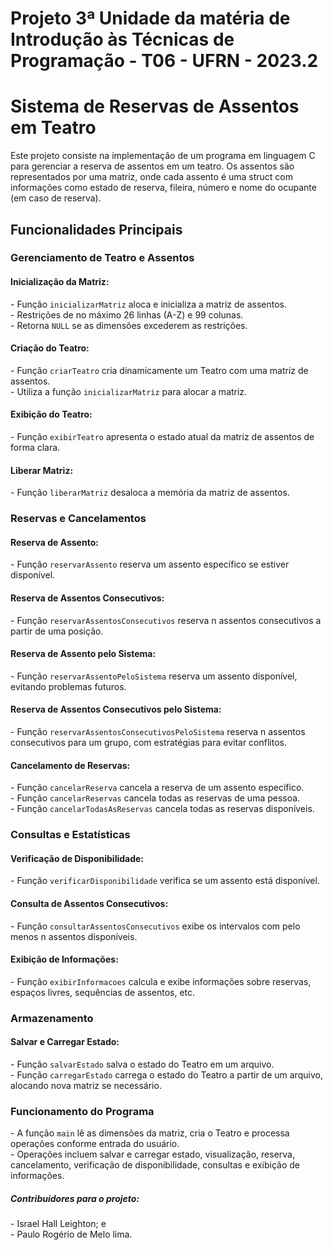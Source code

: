 # Projeto 3ª Unidade da matéria de Introdução às Técnicas de Programação - T06 - UFRN - 2023.2

<h1>Sistema de Reservas de Assentos em Teatro</h1>
<p>Este projeto consiste na implementação de um programa em linguagem C para gerenciar a reserva de assentos em um teatro. Os assentos são representados por uma matriz, onde cada assento é uma struct com informações como estado de reserva, fileira, número e nome do ocupante (em caso de reserva).</p>

<h2>Funcionalidades Principais</h2>

<h3>Gerenciamento de Teatro e Assentos</h3>

<h4>Inicialização da Matriz:</h4>
<p>
- Função <code>inicializarMatriz</code> aloca e inicializa a matriz de assentos.<br>
- Restrições de no máximo 26 linhas (A-Z) e 99 colunas.<br>
- Retorna <code>NULL</code> se as dimensões excederem as restrições.
</p>

<h4>Criação do Teatro:</h4>
<p>
- Função <code>criarTeatro</code> cria dinamicamente um Teatro com uma matriz de assentos.<br>
- Utiliza a função <code>inicializarMatriz</code> para alocar a matriz.
</p>

<h4>Exibição do Teatro:</h4>
<p>
- Função <code>exibirTeatro</code> apresenta o estado atual da matriz de assentos de forma clara.
</p>

<h4>Liberar Matriz:</h4>
<p>
- Função <code>liberarMatriz</code> desaloca a memória da matriz de assentos.
</p>
<h3>Reservas e Cancelamentos</h3>

<h4>Reserva de Assento:</h4>
<p>
- Função <code>reservarAssento</code> reserva um assento específico se estiver disponível.
</p>

<h4>Reserva de Assentos Consecutivos:</h4>
<p>
- Função <code>reservarAssentosConsecutivos</code> reserva n assentos consecutivos a partir de uma posição.
</p>

<h4>Reserva de Assento pelo Sistema:</h4>
<p>
- Função <code>reservarAssentoPeloSistema</code> reserva um assento disponível, evitando problemas futuros.
</p>

<h4>Reserva de Assentos Consecutivos pelo Sistema:</h4>
<p>
- Função <code>reservarAssentosConsecutivosPeloSistema</code> reserva n assentos consecutivos para um grupo, com estratégias para evitar conflitos.
</p>

<h4>Cancelamento de Reservas:</h4>
<p>
- Função <code>cancelarReserva</code> cancela a reserva de um assento específico.<br>
- Função <code>cancelarReservas</code> cancela todas as reservas de uma pessoa.<br>
- Função <code>cancelarTodasAsReservas</code> cancela todas as reservas disponíveis.
</p>

<h3>Consultas e Estatísticas</h3>

<h4>Verificação de Disponibilidade:</h4>
<p>
- Função <code>verificarDisponibilidade</code> verifica se um assento está disponível.
</p>

<h4>Consulta de Assentos Consecutivos:</h4>
<p>
- Função <code>consultarAssentosConsecutivos</code> exibe os intervalos com pelo menos n assentos disponíveis.
</p>

<h4>Exibição de Informações:</h4>
<p>
- Função <code>exibirInformacoes</code> calcula e exibe informações sobre reservas, espaços livres, sequências de assentos, etc.
</p>

<h3>Armazenamento</h3>

<h4>Salvar e Carregar Estado:</h4>
<p>
- Função <code>salvarEstado</code> salva o estado do Teatro em um arquivo.<br>
- Função <code>carregarEstado</code> carrega o estado do Teatro a partir de um arquivo, alocando nova matriz se necessário.
</p>

<h3>Funcionamento do Programa</h3>

<p>
- A função <code>main</code> lê as dimensões da matriz, cria o Teatro e processa operações conforme entrada do usuário.<br>
- Operações incluem salvar e carregar estado, visualização, reserva, cancelamento, verificação de disponibilidade, consultas e exibição de informações.
</p>

<h5>Contribuidores para o projeto:</h5>
<p>
- Israel Hall Leighton; e <br>
- Paulo Rogério de Melo lima.
</p>